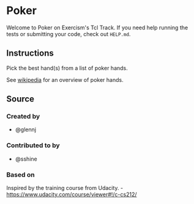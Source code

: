 # Poker

Welcome to Poker on Exercism's Tcl Track.
If you need help running the tests or submitting your code, check out `HELP.md`.

## Instructions

Pick the best hand(s) from a list of poker hands.

See [wikipedia][poker-hands] for an overview of poker hands.

[poker-hands]: https://en.wikipedia.org/wiki/List_of_poker_hands

## Source

### Created by

- @glennj

### Contributed to by

- @sshine

### Based on

Inspired by the training course from Udacity. - https://www.udacity.com/course/viewer#!/c-cs212/